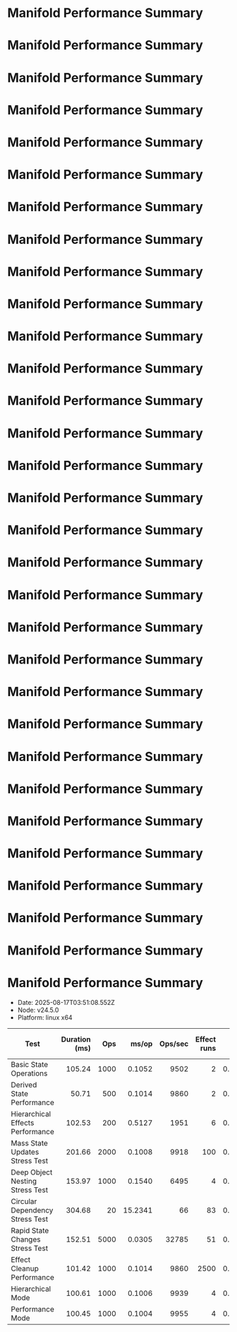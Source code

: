 # Manifold Performance Summary

# Manifold Performance Summary

# Manifold Performance Summary

# Manifold Performance Summary

# Manifold Performance Summary

# Manifold Performance Summary

# Manifold Performance Summary

# Manifold Performance Summary

# Manifold Performance Summary

# Manifold Performance Summary

# Manifold Performance Summary

# Manifold Performance Summary

# Manifold Performance Summary

# Manifold Performance Summary

# Manifold Performance Summary

# Manifold Performance Summary

# Manifold Performance Summary

# Manifold Performance Summary

# Manifold Performance Summary

# Manifold Performance Summary

# Manifold Performance Summary

# Manifold Performance Summary

# Manifold Performance Summary

# Manifold Performance Summary

# Manifold Performance Summary

# Manifold Performance Summary

# Manifold Performance Summary

# Manifold Performance Summary

# Manifold Performance Summary

# Manifold Performance Summary

# Manifold Performance Summary

- Date: 2025-08-17T03:51:08.552Z
- Node: v24.5.0
- Platform: linux x64

| Test | Duration (ms) | Ops | ms/op | Ops/sec | Effect runs | Avg (ms) | Med (ms) | P95 (ms) | P99 (ms) | Min/Max (ms) | CPU u/s (ms) | Mem start/end/Δ (MB) | GC? |
|---|---:|---:|---:|---:|---:|---:|---:|---:|---:|---:|---:|---:|:--:|
| Basic State Operations | 105.24 | 1000 | 0.1052 | 9502 | 2 | 0.1025 | 0.0147 | 0.0147 | 0.0147 | 0.0147/0.1904 | 4.3/0.8 | 38.59/39.06/0.47 |  |
| Derived State Performance | 50.71 | 500 | 0.1014 | 9860 | 2 | 0.0078 | 0.0015 | 0.0015 | 0.0015 | 0.0015/0.0141 | 1.2/0.1 | 39.23/39.31/0.08 |  |
| Hierarchical Effects Performance | 102.53 | 200 | 0.5127 | 1951 | 6 | 0.0113 | 0.0058 | 0.0196 | 0.0196 | 0.0028/0.0275 | 0.7/0.0 | 39.40/39.46/0.06 |  |
| Mass State Updates Stress Test | 201.66 | 2000 | 0.1008 | 9918 | 100 | 0.0013 | 0.0007 | 0.0024 | 0.0037 | 0.0006/0.0228 | 1.6/0.0 | 39.59/39.91/0.33 |  |
| Deep Object Nesting Stress Test | 153.97 | 1000 | 0.1540 | 6495 | 4 | 0.0214 | 0.0080 | 0.0282 | 0.0282 | 0.0049/0.0445 | 5.1/3.9 | 40.02/36.49/-3.53 |  |
| Circular Dependency Stress Test | 304.68 | 20 | 15.2341 | 66 | 83 | 0.0027 | 0.0010 | 0.0034 | 0.0275 | 0.0004/0.0788 | 2.6/0.1 | 36.59/36.95/0.35 |  |
| Rapid State Changes Stress Test | 152.51 | 5000 | 0.0305 | 32785 | 51 | 0.0015 | 0.0006 | 0.0023 | 0.0026 | 0.0005/0.0291 | 2.5/0.0 | 37.04/37.24/0.20 |  |
| Effect Cleanup Performance | 101.42 | 1000 | 0.1014 | 9860 | 2500 | 0.0003 | 0.0002 | 0.0004 | 0.0007 | 0.0001/0.0193 | 4.8/0.0 | 37.36/39.44/2.08 |  |
| Hierarchical Mode | 100.61 | 1000 | 0.1006 | 9939 | 4 | 0.0194 | 0.0042 | 0.0209 | 0.0209 | 0.0002/0.0523 | 0.7/0.0 | 39.94/39.99/0.04 |  |
| Performance Mode | 100.45 | 1000 | 0.1004 | 9955 | 4 | 0.0114 | 0.0032 | 0.0039 | 0.0039 | 0.0002/0.0382 | 0.4/0.0 | 40.01/40.05/0.05 |  |


